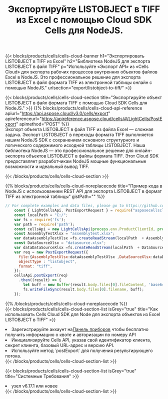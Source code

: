 ﻿---
title:  Экспортируйте LISTOBJECT в TIFF из Excel с помощью Cloud SDK Cells для NodeJS.
description:  Aspose.Cells Cloud REST API поддерживает экспорт файлов формата {0} в {1} с помощью {2}.
kwords:
howto:
---
{{< blocks/products/cells/cells-cloud-banner h1="Экспортировать LISTOBJECT в TIFF из Excel" h2="Библиотека NodeJS для экспорта LISTOBJECT в файл TIFF" p="Используйте «Экспорт API» из «Cells Cloud» для экспорта рабочих процессов внутренних объектов файлов Excel в NodeJS. Это профессиональное решение для экспорта LISTOBJECT в файл формата TIFF из электронной таблицы онлайн с помощью NodeJS." urlsection="export/listobject-to-tiff/" >}}

{{< blocks/products/cells/cells-cloud-section title="Экспортируйте объект LISTOBJECT в файл формата TIFF с помощью Cloud SDK Cells для NodeJS." >}}
{{% blocks/products/cells/cells-cloud-api-reference apiurl="https://api.aspose.cloud/v3.0/cells/export" apireferenceurl="https://apireference.aspose.cloud/cells/#/LightCells/PostExport" apimethod="POST" %}}
<br/>
Экспорт объекта LISTOBJECT в файл TIFF из файла Excel — сложная задача. Экспорт LISTOBJECT в переходы формата TIFF выполняется нашим NodeJS SDK с сохранением основного структурного и логического содержимого исходной таблицы LISTOBJECT. Наша библиотека NodeJS — это профессиональное решение для онлайн-экспорта объектов LISTOBJECT в файлы формата TIFF. Этот Cloud SDK предоставляет разработчикам NodeJS мощные функциональные возможности и идеальный вывод TIFF.

{{< /blocks/products/cells/cells-cloud-section >}}

{{% blocks/products/cells/cells-cloud-noreplacecode title="Пример кода в NodeJS с использованием REST API для экспорта LISTOBJECT в формат TIFF из электронной таблицы" gistPath="" %}}
  
```js
// For complete examples and data files, please go to https://github.com/aspose-cells-cloud/aspose-cells-cloud-node/
    const { LightCellsApi, PostExportRequest } = require("asposecellscloud");
    const localPath = "C:/";
    var fs = require('fs');
    var path = require('path');
    const cellsApi = new LightCellsApi(process.env.ProductClientId, process.env.ProductClientSecret);
    const AssemblyTestXlsx = "assemblytest.xlsx";
    var dataAssemblyTestXlsx =fs.createReadStream(localPath  + AssemblyTestXlsx);
    const DataSourceXlsx = "datasource.xlsx";
    var dataDataSourceXlsx =fs.createReadStream(localPath  + DataSourceXlsx);
    var req = new PostExportRequest({
      file:{AssemblyTestXlsx:dataAssemblyTestXlsx ,DataSourceXlsx:dataDataSourceXlsx },
      objectType : "listobject",
      format: "tiff",
    });
    cellsApi.postExport(req)
      .then((result) => {
        let buff = new Buffer(result.body.files[0].fileContent, 'base64');
        fs.writeFileSync(result.body.files[0].filename, buff);
    });
```
   
{{% /blocks/products/cells/cells-cloud-noreplacecode %}}
<br/>
{{< blocks/products/cells/cells-cloud-section-list isGrey="true" title="Как использовать Cells Cloud SDK для Node для экспорта объектов из Excel LISTOBJECT в TIFF" >}}
<li> Зарегистрируйте аккаунт на<a href="https://dashboard.aspose.cloud/">Панель приборов</a> чтобы бесплатно получить информацию о квоте и авторизации по номеру API</li>
<li>Инициализируйте Cells API, указав свой идентификатор клиента, секрет клиента, базовый URL-адрес и версию API.</li>
<li>Используйте метод `postExport` для получения результирующего потока.</li>
{{< /blocks/products/cells/cells-cloud-section-list >}}

{{< blocks/products/cells/cells-cloud-section-list isGrey="true" title="Системные Требования" >}}
<li>узел v6.17.1 или новее</li>
{{< /blocks/products/cells/cells-cloud-section-list >}}
